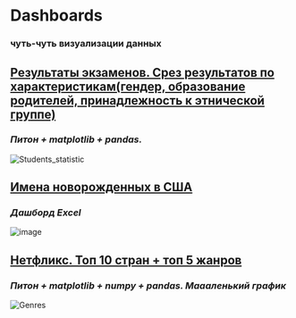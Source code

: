 # Dashboards
### чуть-чуть визуализации данных

## [Результаты экзаменов. Срез результатов по характеристикам(гендер, образование родителей, принадлежность к этнической группе)](https://github.com/SetlanaZ/Dashboards/blob/main/grades.py) 
### *Питон + matplotlib + pandas.*
![Students_statistic](https://user-images.githubusercontent.com/57563222/194126471-d854e601-736c-4b46-8f11-cbe1c233dcc7.png)

## [Имена новорожденных в США](https://github.com/SetlanaZ/Dashboards/blob/main/Names.xlsx)
### *Дашборд Excel*
![image](https://user-images.githubusercontent.com/57563222/193657182-17a22072-c282-47e5-bc59-f3b7b64742d9.png)

## [Нетфликс. Топ 10 стран + топ 5 жанров](https://github.com/SetlanaZ/Dashboards/blob/main/top_countries_geners.py) 
### *Питон + matplotlib + numpy + pandas. Маааленький график*
![Genres](https://user-images.githubusercontent.com/57563222/193653607-443dbda6-b4ec-43d5-8659-0a268bc4b669.png)

